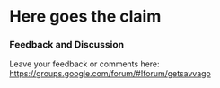 # Here goes the claim





### Feedback and Discussion

Leave your feedback or comments here:
https://groups.google.com/forum/#!forum/getsavvago


